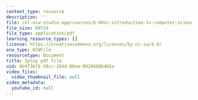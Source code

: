```yaml
---
content_type: resource
description: ''
file: /ol-ocw-studio-app/courses/6-00sc-introduction-to-computer-science-and-programming-spring-2011/8b9736f558cc264480aa09286b8b465e_C2BBAW78fYg.pdf
file_size: 80734
file_type: application/pdf
learning_resource_types: []
license: https://creativecommons.org/licenses/by-nc-sa/4.0/
ocw_type: OCWFile
resourcetype: Document
title: 3play pdf file
uid: 8b9736f5-58cc-2644-80aa-09286b8b465e
video_files:
  video_thumbnail_file: null
video_metadata:
  youtube_id: null
---
```

